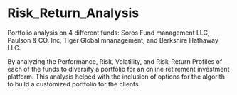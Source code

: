 # Risk_Return_Analysis

Portfolio analysis on 4 different funds: Soros Fund management LLC, Paulson & CO. Inc, Tiger Global mnanagement, and Berkshire Hathaway LLC. 

By analyzing the Performance, Risk, Volatility, and Risk-Return Profiles of each of the funds to diversify a portfolio for an online retirement investment platform. This analysis helped with the inclusion of options for the algorith to build a customized portfolio for the clients.  
